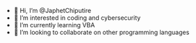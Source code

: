 - 👋 Hi, I’m @JaphetChiputire
- 👀 I’m interested in coding and cybersecurity
- 🌱 I’m currently learning VBA
- 💞️ I’m looking to collaborate on other programming languages
<!---
JaphetChiputire/JaphetChiputire is a ✨ special ✨ repository because its `README.md` (this file) appears on your GitHub profile.
You can click the Preview link to take a look at your changes.
--->
